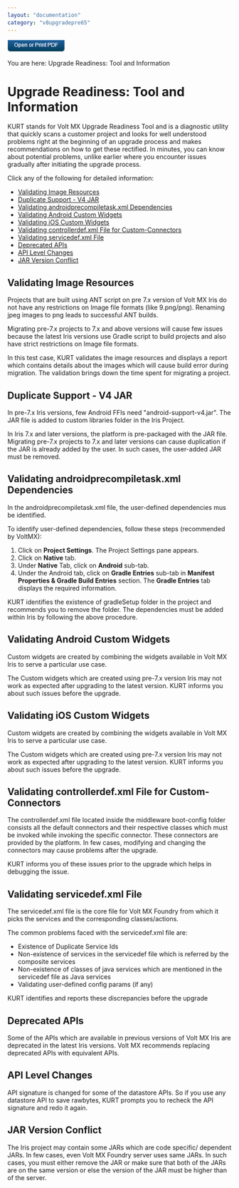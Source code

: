 ```yaml
---
layout: "documentation"
category: "v8upgradepre65"
---
```

                           

[![](Resources/Images/pdf.png)](http://docs.voltmx.com/voltmxlibrary/beta/v8upgradepre65.pdf "VoltMX Foundry UpgradeHUB Guide")

You are here: Upgrade Readiness: Tool and Information

Upgrade Readiness: Tool and Information
=======================================

KURT stands for Volt MX Upgrade Readiness Tool and is a diagnostic utility that quickly scans a customer project and looks for well understood problems right at the beginning of an upgrade process and makes recommendations on how to get these rectified. In minutes, you can know about potential problems, unlike earlier where you encounter issues gradually after initiating the upgrade process.

Click any of the following for detailed information:

*   [Validating Image Resources](#validating-image-resources)
*   [Duplicate Support - V4 JAR](#duplicate-support-v4-jar)
*   [Validating androidprecompiletask.xml Dependencies](#validating-androidprecompiletask-xml-dependencies)
*   [Validating Android Custom Widgets](#validating-android-custom-widgets)
*   [Validating iOS Custom Widgets](#validating-ios-custom-widgets)
*   [Validating controllerdef.xml File for Custom-Connectors](#validating-controllerdef-xml-file-for-custom-connectors)
*   [Validating servicedef.xml File](#validating-servicedef-xml-file)
*   [Deprecated APIs](#deprecated-apis)
*   [API Level Changes](#api-level-changes)
*   [JAR Version Conflict](#jar-version-conflict)

Validating Image Resources
--------------------------

Projects that are built using ANT script on pre 7.x version of Volt MX Iris do not have any restrictions on Image file formats (like 9.png/png). Renaming jpeg images to png leads to successful ANT builds.

Migrating pre-7.x projects to 7.x and above versions will cause few issues because the latest Iris versions use Gradle script to build projects and also have strict restrictions on Image file formats.

In this test case, KURT validates the image resources and displays a report which contains details about the images which will cause build error during migration. The validation brings down the time spent for migrating a project.

Duplicate Support - V4 JAR
--------------------------

In pre-7.x Iris versions, few Android FFIs need "android-support-v4.jar". The JAR file is added to custom libraries folder in the Iris Project.

In Iris 7.x and later versions, the platform is pre-packaged with the JAR file. Migrating pre-7.x projects to 7.x and later versions can cause duplication if the JAR is already added by the user. In such cases, the user-added JAR must be removed.

Validating androidprecompiletask.xml Dependencies
-------------------------------------------------

In the androidprecompiletask.xml file, the user-defined dependencies mus be identified.

To identify user-defined dependencies, follow these steps (recommended by VoltMX):

1.  Click on **Project Settings**. The Project Settings pane appears.
2.  Click on **Native** tab.
3.  Under **Native** Tab, click on **Android** sub-tab.
4.  Under the Android tab, click on **Gradle Entries** sub-tab in **Manifest Properties & Gradle Build Entries** section. The **Gradle Entries** tab displays the required information.

KURT identifies the existence of gradleSetup folder in the project and recommends you to remove the folder. The dependencies must be added within Iris by following the above procedure.

Validating Android Custom Widgets
---------------------------------

Custom widgets are created by combining the widgets available in Volt MX Iris to serve a particular use case.

The Custom widgets which are created using pre-7.x version Iris may not work as expected after upgrading to the latest version. KURT informs you about such issues before the upgrade.

Validating iOS Custom Widgets
-----------------------------

Custom widgets are created by combining the widgets available in Volt MX Iris to serve a particular use case.

The Custom widgets which are created using pre-7.x version Iris may not work as expected after upgrading to the latest version. KURT informs you about such issues before the upgrade.

Validating controllerdef.xml File for Custom-Connectors
-------------------------------------------------------

The controllerdef.xml file located inside the middleware boot-config folder consists all the default connectors and their respective classes which must be invoked while invoking the specific connector. These connectors are provided by the platform. In few cases, modifying and changing the connectors may cause problems after the upgrade.

KURT informs you of these issues prior to the upgrade which helps in debugging the issue.

Validating servicedef.xml File
------------------------------

The servicedef.xml file is the core file for Volt MX Foundry from which it picks the services and the corresponding classes/actions.

The common problems faced with the servicedef.xml file are:

*   Existence of Duplicate Service Ids
*   Non-existence of services in the servicedef file which is referred by the composite services
*   Non-existence of classes of java services which are mentioned in the servicedef file as Java services
*   Validating user-defined config params (if any)

KURT identifies and reports these discrepancies before the upgrade

Deprecated APIs
---------------

Some of the APIs which are available in previous versions of Volt MX Iris are deprecated in the latest Iris versions. Volt MX recommends replacing deprecated APIs with equivalent APIs.

API Level Changes
-----------------

API signature is changed for some of the datastore APIs. So if you use any datastore API to save rawbytes, KURT prompts you to recheck the API signature and redo it again.

JAR Version Conflict
--------------------

The Iris project may contain some JARs which are code specific/ dependent JARs. In few cases, even Volt MX Foundry server uses same JARs. In such cases, you must either remove the JAR or make sure that both of the JARs are on the same version or else the version of the JAR must be higher than of the server.
